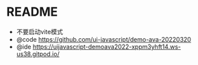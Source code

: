 # README

- 不要启动vite模式
- @code https://github.com/ui-javascript/demo-ava-20220320
- @ide https://uijavascript-demoava2022-xppm3yhft14.ws-us38.gitpod.io/